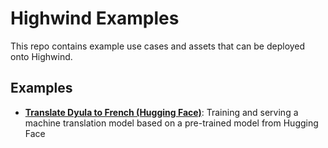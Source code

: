 # Highwind Examples

This repo contains example use cases and assets that can be deployed onto Highwind.

## Examples

- **[Translate Dyula to French (Hugging Face)](./translate-dyu-fr-hugging-face/)**: Training and serving a machine translation model based on a pre-trained model from Hugging Face
